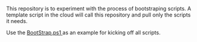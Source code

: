This repository is to experiment with the process of bootstraping scripts. A template script in the cloud will call this repository and pull only the scripts it needs.

Use the [BootStrap.ps1 ](BootStrap.ps1) as an example for kicking off all scripts.
